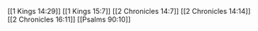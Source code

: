 [[1 Kings 14:29]]
[[1 Kings 15:7]]
[[2 Chronicles 14:7]]
[[2 Chronicles 14:14]]
[[2 Chronicles 16:11]]
[[Psalms 90:10]]
